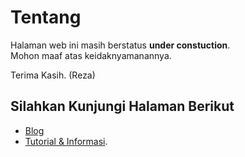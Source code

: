 # Tentang

Halaman web ini masih berstatus **under constuction**.<br>
Mohon maaf atas keidaknyamanannya.

Terima Kasih. (Reza)

## Silahkan Kunjungi Halaman Berikut
- [Blog](/content/blog/)
- [Tutorial & Informasi](/content/tutorialinformasi/).
